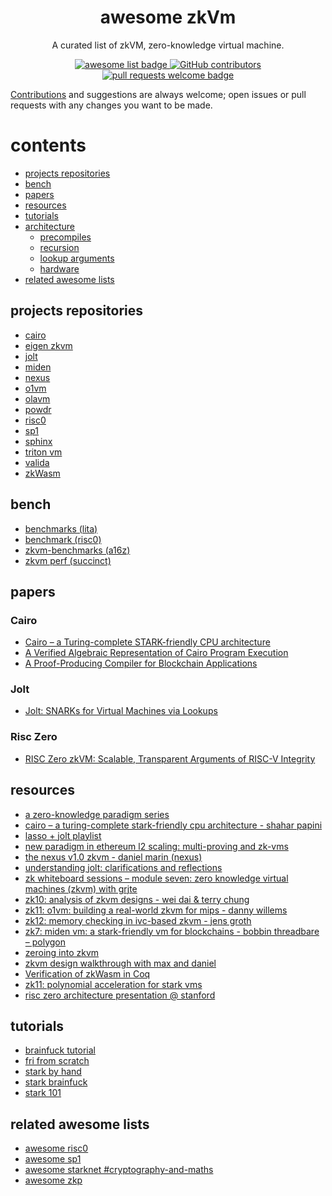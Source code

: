 <div align="center">
  <h1 align="center">awesome zkVm</h1>

A curated list of zkVM, zero-knowledge virtual machine.

  <p align="center">
    <a href="https://github.com/sindresorhus/awesome">
      <img alt="awesome list badge" src="https://cdn.rawgit.com/sindresorhus/awesome/d7305f38d29fed78fa85652e3a63e154dd8e8829/media/badge.svg">
    </a>
    <a href="https://github.com/rkdud007/awesome-zkvm/graphs/contributors">
      <img alt="GitHub contributors" src="https://img.shields.io/github/contributors/rkdud007/awesome-zkvm">
    </a>
    <a href="http://makeapullrequest.com">
      <img alt="pull requests welcome badge" src="https://img.shields.io/badge/PRs-welcome-brightgreen.svg?style=flat">
    </a>
  </p>

</div>

[Contributions](./CONTRIBUTING.md) and suggestions are always welcome; open issues or pull requests with any changes you want to be made.

# contents

- [projects repositories](#projects-repositories)
- [bench](#bench)
- [papers](#papers)
- [resources](#resources)
- [tutorials](#tutorials)
- [architecture](#architecture)
  - [precompiles](#precompiles)
  - [recursion](#recursion)
  - [lookup arguments](#lookup-arguments)
  - [hardware](#hardware)
- [related awesome lists](#related-awesome-lists)

## projects repositories

- [cairo](https://github.com/lambdaclass/cairo-vm)
- [eigen zkvm](https://github.com/0xEigenLabs/eigen-zkvm)
- [jolt](https://github.com/a16z/jolt)
- [miden](https://github.com/0xPolygonMiden/miden-vm)
- [nexus](https://github.com/nexus-xyz/nexus-zkvm)
- [o1vm](https://github.com/o1-labs/proof-systems/tree/master/o1vm)
- [olavm](https://github.com/Sin7Y/olavm)
- [powdr](https://github.com/powdr-labs/powdr)
- [risc0](https://github.com/risc0/risc0)
- [sp1](https://github.com/succinctlabs/sp1)
- [sphinx](https://github.com/argumentcomputer/sphinx)
- [triton vm](https://github.com/TritonVM/triton-vm)
- [valida](https://github.com/valida-xyz/valida)
- [zkWasm](https://github.com/DelphinusLab/zkWasm)

## bench

- [benchmarks (lita)](https://lita.gitbook.io/lita-documentation/architecture/benchmarks)
- [benchmark (risc0)](https://reports.risczero.com/benchmarks/Linux-cpu)
- [zkvm-benchmarks (a16z)](https://github.com/a16z/zkvm-benchmarks)
- [zkvm perf (succinct)](https://github.com/succinctlabs/zkvm-perf)

## papers

### Cairo

- [Cairo – a Turing-complete STARK-friendly CPU architecture](https://eprint.iacr.org/2021/1063.pdf)
- [A Verified Algebraic Representation of Cairo Program Execution](https://dl.acm.org/doi/pdf/10.1145/3497775.3503675)
- [A Proof-Producing Compiler for Blockchain Applications](https://drops.dagstuhl.de/storage/00lipics/lipics-vol268-itp2023/LIPIcs.ITP.2023.7/LIPIcs.ITP.2023.7.pdf)

### Jolt

- [Jolt: SNARKs for Virtual Machines via Lookups](https://eprint.iacr.org/2023/1217.pdf)

### Risc Zero

- [RISC Zero zkVM: Scalable, Transparent Arguments of RISC-V Integrity](https://dev.risczero.com/proof-system-in-detail.pdf)

## resources

- [a zero-knowledge paradigm series](https://www.lita.foundation/blog/zero-knowledge-paradigm-zkvm)
- [cairo – a turing-complete stark-friendly cpu architecture - shahar papini](https://www.youtube.com/watch?v=vVgHL5vpJxY&t=33s)
- [lasso + jolt playlist](https://youtube.com/playlist?list=PLjQ9HCQMu_8xjOEM_vh5p26ODtr-mmGxO&si=Uega8IMg_J8kNaa8)
- [new paradigm in ethereum l2 scaling: multi-proving and zk-vms](https://www.mikkoikola.com/blog/2023/12/11/new-paradigm-in-ethereum-l2-scaling-multi-proving-and-zk-vms)
- [the nexus v1.0 zkvm - daniel marin (nexus)](https://www.youtube.com/watch?v=UtzFOwQp8n4)
- [understanding jolt: clarifications and reflections](https://a16zcrypto.com/posts/article/understanding-jolt-clarifications-and-reflections/)
- [zk whiteboard sessions – module seven: zero knowledge virtual machines (zkvm) with grjte](https://www.youtube.com/watch?v=GRFPGJW0hic)
- [zk10: analysis of zkvm designs - wei dai & terry chung](https://www.youtube.com/watch?v=tWJZX-WmbeY&t=325s)
- [zk11: o1vm: building a real-world zkvm for mips - danny willems](https://www.youtube.com/watch?v=HDH2KXRAxAc)
- [zk12: memory checking in ivc-based zkvm - jens groth](https://www.youtube.com/watch?v=kzSYNFh4uQ0&list=PLothk45x3HC9Oz4f3e9-OoYUEytfHWCl5)
- [zk7: miden vm: a stark-friendly vm for blockchains - bobbin threadbare – polygon](https://www.youtube.com/watch?v=81UAaiIgIYA&t=803s)
- [zeroing into zkvm](https://taiko.mirror.xyz/e_5GeGGFJIrOxqvXOfzY6HmWcRjCjRyG0NQF1zbNpNQ)
- [zkvm design walkthrough with max and daniel](https://www.youtube.com/watch?v=aobrJ-zTcAU)
- [Verification of zkWasm in Coq](https://github.com/CertiKProject/zkwasm-fv)
- [zk11: polynomial acceleration for stark vms](https://www.youtube.com/watch?v=R07ina4k7hg)
- [risc zero architecture presentation @ stanford](https://www.youtube.com/watch?v=RtGk6967PC4)

## tutorials

- [brainfuck tutorial](https://neptune.cash/learn/brainfuck-tutorial/)
- [fri from scratch](https://blog.lambdaclass.com/how-to-code-fri-from-scratch/)
- [stark by hand](https://dev.risczero.com/proof-system/stark-by-hand)
- [stark brainfuck](https://aszepieniec.github.io/stark-brainfuck/)
- [stark 101](https://starkware.co/stark-101/)

## related awesome lists

- [awesome risc0](https://github.com/inversebrah/awesome-risc0)
- [awesome sp1](https://github.com/gakonst/awesome-sp1)
- [awesome starknet #cryptography-and-maths](https://github.com/keep-starknet-strange/awesome-starknet?tab=readme-ov-file#cryptography-and-maths)
- [awesome zkp](https://github.com/matter-labs/awesome-zero-knowledge-proofs)

